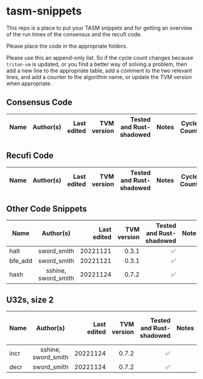 # tasm-snippets

This repo is a place to put your TASM snippets and for getting an overview of the run times of the consensus and the recufi code.

Please place the code in the appropriate folders.

Please use this an append-only list. So if the cycle count changes because `triton-vm` is updated, or you find a better way of solving a problem,
then add a new line to the appropriate table, add a comment to the two relevant lines, and add a counter to the algorithm name, or update the
TVM version when appropriate.

## Consensus Code
| Name | Author(s) | Last edited | TVM version | Tested and Rust-shadowed | Notes | Cycle Count |
| ---- | :-------: | ----------: | ----------: | -----------------------: | :---: | ----------: |

## Recufi Code
| Name | Author(s) | Last edited | TVM version | Tested and Rust-shadowed | Notes | Cycle Count |
| ---- | :-------: | ----------: | ----------: | -----------------------: | :---: | ----------: |

## Other Code Snippets
| Name    |      Author(s)      | Last edited | TVM version | Tested and Rust-shadowed | Notes | Cycle Count | Hash table height |
| ------- | :-----------------: | ----------: | ----------: | -----------------------: | :---: | ----------: | ----------------: |
| halt    |     sword_smith     |    20221121 |       0.3.1 |                        ✅ |       |           0 |                 0 |
| bfe_add |     sword_smith     |    20221121 |       0.3.1 |                        ✅ |       |           1 |                 0 |
| hash    | sshine, sword_smith |    20221124 |       0.7.2 |                        ✅ |       |           0 |                 9 |

## U32s, size 2
| Name |      Author(s)      | Last edited | TVM version | Tested and Rust-shadowed | Notes | Cycle Count common | Cycle Count worst-case | Hash table height |
| ---- | :-----------------: | ----------: | ----------: | -----------------------: | :---: | -----------------: | ---------------------: | ----------------: |
| incr | sshine, sword_smith |    20221124 |       0.7.2 |                        ✅ |       |                  8 |                     20 |                 0 |
| decr |     sword_smith     |    20221124 |       0.7.2 |                        ✅ |       |                  8 |                     20 |                 0 |
